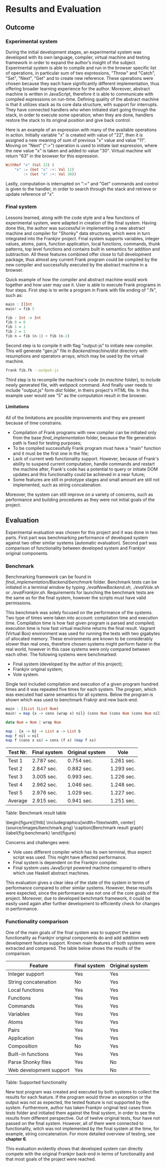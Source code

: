 # Results and Evaluation

## Outcome 

### Experimental system

During the initial development stages, an experimental system was developed with its own language,
compiler, virtual machine and testing framework in order to expand the author’s insight of the subject.
Experimental system is able to compile and run in the browser specific list of operations, in
particular sum of two expressions, "Throw" and "Catch", "Set", "Next", "Get" and to create new reference.
These operations were chosen because they each have significantly different implementation, thus
offering broader learning experience for the author. Moreover, abstract machine is written in JavaScript,
therefore it is able to communicate with compiled expressions on run-time. Defining quality of the 
abstract machine is that it utilizes stack as its core data structure, with support for interrupts. 
They have connected handlers who when initiated start going through the stack, in order to execute some
operation; when they are done, handlers restore the stack to its original position and give back control.

Here is an example of an expression with many of the available operations in action. Initially variable
"x" is created with value of "22", then it is assigned a new meaning of sum of previous "x" value and
value "11". Moving on "Next" (":>") operation is used to initiate last expression, where the new value 
"x" is taken and added to value "30". Virtual machine will return "63" in the browser
for this expression.

```haskell 
WithRef "x" (Val 22) (
    "x" := (Get "x" :+: Val 11)
        :> (Get "x" :+: Val 30))
```

Lastly, computation is interrupted on ":=" and "Get" commands and control is given to the handler,
in order to search through the stack and retrieve or update reference of "x". 


### Final system

Lessons learned, along with the code style and a few functions of experimental system, were adapted in
creation of the final system.
Having done this, the author was successful in implementing a new abstract machine and compiler for
"Shonky" data structures, which were in turn integrated into the Frankjnr project. Final system supports
variables, integer values, atoms, pairs, function application, local functions, commands, thunk patterns,
top level functions and contains built in semantics for addition and subtraction. All these features
combined offer close to full development package,
thus almost any current Frank program could be compiled by the new compiler and successfully executed
by the abstract machine in a browser. 

Quick example of how the compiler and abstract machine would work together and how user may use it.
User is able to execute Frank programs in four steps. First step is to write a program in Frank with
file ending of ".fk", such as:

```haskell
main : []Int
main! = fib 5

fib : Int -> Int
fib 0 = 0
fib 1 = 1
fib 2 = 1
fib n = fib (n-1) + fib (n-2)
```

Second step is to compile it with flag "output-js" to initiate new compiler. This will
generate "gen.js" file in *Backend/machine/dist* directory with resumptions and operators arrays, which
may be used by the virtual machine.

```bash
frank fib.fk --output-js
```

Third step is to recompile the machine's code (in *machine* folder), to include newly generated file,
with *webpack* command. And finally user needs to include "output.js" form *dist* folder,
in theirs project's HTML file. In this example user would see "5" as the computation result in the
browser. 


#### Limitations

All of the limitations are possible improvements and they are present because of time constrains.

* Compilation of Frank programs with new compiler can be initiated only from the base
  *final_implementation* folder, because the file generation path is fixed for testing purposes;
* To be compiled successfully Frank program must have a "main" function and it must be the first one
  in the file;
* Lack of current web functionality support. However, because of Frank's ability to suspend current
  computation, handle commands and restart the machine after, Frank's code has a potential to query
  or initiate DOM updates and this functionality could be achieved in a near future; 
* Some features are still in prototype stages and small amount are still not implemented, 
  such as string concatenation.     

Moreover, the system can still improve on a variety of concerns, such as performance and
building procedures as they were not initial goals of the project.

## Evaluation

Experimental evaluation was chosen for this project and it was done in two parts. First part was 
benchmarking performance of developed system against two other similar systems (automatic evaluation).
Second part was comparison of functionality between developed system and Frankjnr original components.

### Benchmark

Benchmarking framework can be found in\
*final_implementation/Backend/benchmark* folder. Benchmark tests can be
initiated in a terminal window by typing *./evalNewBackend.sh*, *./evalVole.sh* or *./evalFrankjnr.sh*.
Requirements for launching the benchmark tests are the same as for the final system, however the
scripts must have valid permissions. 

This benchmark was solely focused on the performance of the systems. Two type of times were taken
into account: compilation time and execution time. Compilation time is how fast given program is parsed
and compiled; execution time is how fast virtual machine returns the final result. Vagrant (Virtual Box)
environment was used for running the tests with two gigabytes of allocated memory. These environments
are known to be considerably slower than real ones, therefore chosen systems might perform faster in
the real world, however in this case systems were only compared between each other. The following
systems were benchmarked:

* Final system (developed by the author of this project);
* Frankjnr original system;
* Vole system.

Single test included compilation and execution of a given program hundred times and it was repeated
five times for each system.
The program, which was executed had same semantics for all systems. 
Below the program is shown which was used to benchmark Fraknjr and new back-end. 

```haskell
main : []List (List Num)
main! = map {x -> cons (wrap x) nil} (cons Num (cons Num (cons Num nil)))

data Num = Num | wrap Num

map : {a -> b} -> List a -> List b
map f nil = nil
map f (cons x xs) = cons (f x) (map f xs)
```


| Test Nr. | Final system | Original system | Vole       |
|----------|--------------|-----------------|------------|
| Test 1   | 2.787 sec.   | 0.754 sec.      | 1.261 sec. |
| Test 2   | 2.847 sec.   | 0.882 sec.      | 1.293 sec. |
| Test 3   | 3.005 sec.   | 0.993 sec.      | 1.226 sec. |
| Test 4   | 2.962 sec.   | 1.046 sec.      | 1.248 sec. |
| Test 5   | 2.976 sec.   | 1.029 sec.      | 1.227 sec. |
| Average  | 2.915 sec.   | 0.941 sec.      | 1.251 sec. |

Table: Benchmark result table


\begin{figure}[!htb]
  \includegraphics[width=1\textwidth, center]{source/images/benchmark.png}
  \caption{Benchmark result graph}
  \label{fig:benchmark}
\end{figure}


Concerns and challenges were:

* Vole uses different compiler which has its own terminal, thus expect script was used. This might have
  affected performance.
* Final system is dependent on the Frankjnr compiler.
* Final system uses JavaScript powered machine compared to others which use Haskell abstract machines.

This evaluation gives a clear idea of the state of the system in terms of performance compared to other
similar systems. However, these 
results were expected, since the performance was not one of the core goals of the project. Moreover,
due to developed benchmark framework, it could be easily used again after further development
to efficiently check for changes in performance.


### Functionality comparison

One of the main goals of the final system was to support the same functionality as Frankjnr original 
components do and add addition web development feature support. Known main features of both
systems were extracted and compared. The table below shows the results of the comparison. 

| Feature                | Final system | Original system |
|------------------------|--------------|-----------------|
| Integer support        |      Yes     |       Yes       |
| String concatenation   |      No      |       Yes       |
| Local functions        |      Yes     |       Yes       |
| Functions              |      Yes     |       Yes       |
| Commands               |      Yes     |       Yes       |
| Variables              |      Yes     |       Yes       |
| Atoms                  |      Yes     |       Yes       |
| Pairs                  |      Yes     |       Yes       |
| Application            |      Yes     |       Yes       |
| Composition            |      No      |       Yes       |
| Built-in functions     |      Yes     |       Yes       |
| Parse Shonky files     |      Yes     |       No        |
| Web development support |      Yes     |        No       |

Table: Supported functionality

New test program was created and executed by both systems to collect the results for each feature. If
the program would throw an exception or the output was not as expected, the tested feature is not
supported by the system.
Furthermore, author has taken 
Frankjnr original test cases from *tests* folder and initiated them against the final system, in order
to see the results from different perspective. Out of
twelve original tests, four have not passed on the final system. However, all of them
were connected to functionality, witch was not implemented by the final system at the time,
for example, string concatenation. 
For more detailed overview of testing, see **chapter 6**. 

This evaluation evidently shows that
developed system can directly compete with the original Frankjnr back-end in terms of functionality
and that most goals of the project were reached. 


